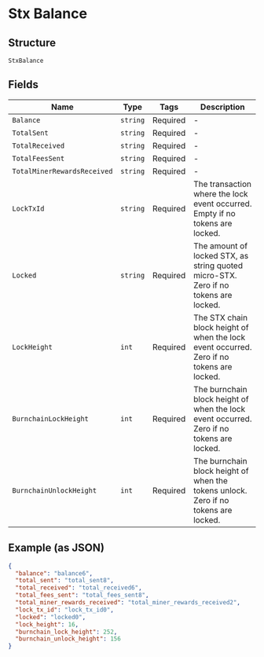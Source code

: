 # Stx Balance

## Structure

`StxBalance`

## Fields

| Name                        | Type     | Tags     | Description                                                                               |
| --------------------------- | -------- | -------- | ----------------------------------------------------------------------------------------- |
| `Balance`                   | `string` | Required | -                                                                                         |
| `TotalSent`                 | `string` | Required | -                                                                                         |
| `TotalReceived`             | `string` | Required | -                                                                                         |
| `TotalFeesSent`             | `string` | Required | -                                                                                         |
| `TotalMinerRewardsReceived` | `string` | Required | -                                                                                         |
| `LockTxId`                  | `string` | Required | The transaction where the lock event occurred. Empty if no tokens are locked.             |
| `Locked`                    | `string` | Required | The amount of locked STX, as string quoted micro-STX. Zero if no tokens are locked.       |
| `LockHeight`                | `int`    | Required | The STX chain block height of when the lock event occurred. Zero if no tokens are locked. |
| `BurnchainLockHeight`       | `int`    | Required | The burnchain block height of when the lock event occurred. Zero if no tokens are locked. |
| `BurnchainUnlockHeight`     | `int`    | Required | The burnchain block height of when the tokens unlock. Zero if no tokens are locked.       |

## Example (as JSON)

```json
{
  "balance": "balance6",
  "total_sent": "total_sent8",
  "total_received": "total_received6",
  "total_fees_sent": "total_fees_sent8",
  "total_miner_rewards_received": "total_miner_rewards_received2",
  "lock_tx_id": "lock_tx_id0",
  "locked": "locked0",
  "lock_height": 16,
  "burnchain_lock_height": 252,
  "burnchain_unlock_height": 156
}
```
